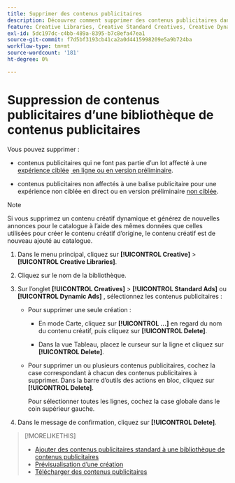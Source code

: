 ```yaml
---
title: Supprimer des contenus publicitaires
description: Découvrez comment supprimer des contenus publicitaires dans une bibliothèque de contenus publicitaires.
feature: Creative Libraries, Creative Standard Creatives, Creative Dynamic Creatives
exl-id: 5dc197dc-c4bb-489a-8395-b7c8efa47ea1
source-git-commit: f7d5bf3193cb41ca2a0d4415998209e5a9b724ba
workflow-type: tm+mt
source-wordcount: '181'
ht-degree: 0%

---
```


# Suppression de contenus publicitaires d’une bibliothèque de contenus publicitaires

Vous pouvez supprimer :

* contenus publicitaires qui ne font pas partie d’un lot affecté à une [expérience ciblée](/help/creative/experiences/experience-about.md#experience-statuses-experience-statuses) [&#x200B; en ligne ou en version préliminaire](/help/creative/experiences/experience-about.md).

* contenus publicitaires non affectés à une balise publicitaire pour une expérience non ciblée en direct ou en version préliminaire [non ciblée](/help/creative/experiences/experience-about.md).

>[!NOTE]
>
>Si vous supprimez un contenu créatif dynamique et générez de nouvelles annonces pour le catalogue à l’aide des mêmes données que celles utilisées pour créer le contenu créatif d’origine, le contenu créatif est de nouveau ajouté au catalogue.

1. Dans le menu principal, cliquez sur **[!UICONTROL Creative]** > **[!UICONTROL Creative Libraries]**.

1. Cliquez sur le nom de la bibliothèque.

1. Sur l’onglet **[!UICONTROL Creatives]** > **[!UICONTROL Standard Ads]** ou **[!UICONTROL Dynamic Ads]** , sélectionnez les contenus publicitaires :

   * Pour supprimer une seule création :

      * En mode Carte, cliquez sur **[!UICONTROL ...]** en regard du nom du contenu créatif, puis cliquez sur **[!UICONTROL Delete]**.

      * Dans la vue Tableau, placez le curseur sur la ligne et cliquez sur **[!UICONTROL Delete]**.

   * Pour supprimer un ou plusieurs contenus publicitaires, cochez la case correspondant à chacun des contenus publicitaires à supprimer. Dans la barre d’outils des actions en bloc, cliquez sur **[!UICONTROL Delete]**.

     Pour sélectionner toutes les lignes, cochez la case globale dans le coin supérieur gauche.

1. Dans le message de confirmation, cliquez sur **[!UICONTROL Delete]**.

>[!MORELIKETHIS]
>
>* [Ajouter des contenus publicitaires standard à une bibliothèque de contenus publicitaires](creative-add-standard.md)
>* [Prévisualisation d’une création](creative-preview.md)
>* [Télécharger des contenus publicitaires](creative-download.md)
